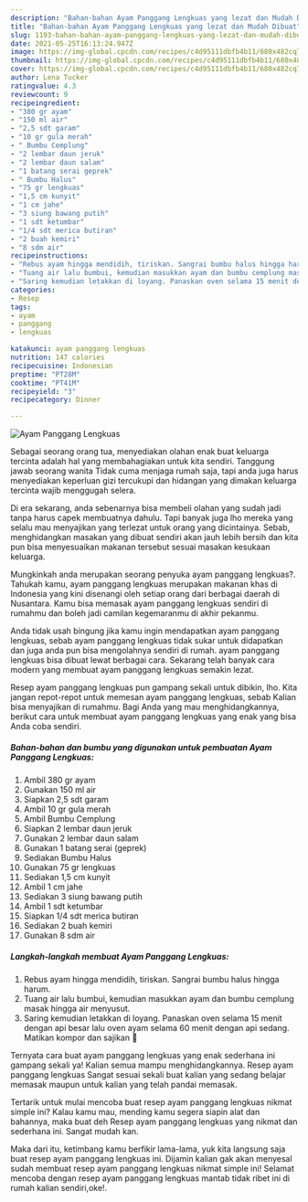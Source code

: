 ```yaml
---
description: "Bahan-bahan Ayam Panggang Lengkuas yang lezat dan Mudah Dibuat"
title: "Bahan-bahan Ayam Panggang Lengkuas yang lezat dan Mudah Dibuat"
slug: 1193-bahan-bahan-ayam-panggang-lengkuas-yang-lezat-dan-mudah-dibuat
date: 2021-05-25T16:13:24.947Z
image: https://img-global.cpcdn.com/recipes/c4d95111dbfb4b11/680x482cq70/ayam-panggang-lengkuas-foto-resep-utama.jpg
thumbnail: https://img-global.cpcdn.com/recipes/c4d95111dbfb4b11/680x482cq70/ayam-panggang-lengkuas-foto-resep-utama.jpg
cover: https://img-global.cpcdn.com/recipes/c4d95111dbfb4b11/680x482cq70/ayam-panggang-lengkuas-foto-resep-utama.jpg
author: Lena Tucker
ratingvalue: 4.3
reviewcount: 9
recipeingredient:
- "380 gr ayam"
- "150 ml air"
- "2,5 sdt garam"
- "10 gr gula merah"
- " Bumbu Cemplung"
- "2 lembar daun jeruk"
- "2 lembar daun salam"
- "1 batang serai geprek"
- " Bumbu Halus"
- "75 gr lengkuas"
- "1,5 cm kunyit"
- "1 cm jahe"
- "3 siung bawang putih"
- "1 sdt ketumbar"
- "1/4 sdt merica butiran"
- "2 buah kemiri"
- "8 sdm air"
recipeinstructions:
- "Rebus ayam hingga mendidih, tiriskan. Sangrai bumbu halus hingga harum."
- "Tuang air lalu bumbui, kemudian masukkan ayam dan bumbu cemplung masak hingga air menyusut."
- "Saring kemudian letakkan di loyang. Panaskan oven selama 15 menit dengan api besar lalu oven ayam selama 60 menit dengan api sedang. Matikan kompor dan sajikan 🤤"
categories:
- Resep
tags:
- ayam
- panggang
- lengkuas

katakunci: ayam panggang lengkuas 
nutrition: 147 calories
recipecuisine: Indonesian
preptime: "PT28M"
cooktime: "PT41M"
recipeyield: "3"
recipecategory: Dinner

---
```



![Ayam Panggang Lengkuas](https://img-global.cpcdn.com/recipes/c4d95111dbfb4b11/680x482cq70/ayam-panggang-lengkuas-foto-resep-utama.jpg)

Sebagai seorang orang tua, menyediakan olahan enak buat keluarga tercinta adalah hal yang membahagiakan untuk kita sendiri. Tanggung jawab seorang  wanita Tidak cuma menjaga rumah saja, tapi anda juga harus menyediakan keperluan gizi tercukupi dan hidangan yang dimakan keluarga tercinta wajib menggugah selera.

Di era  sekarang, anda sebenarnya bisa membeli olahan yang sudah jadi tanpa harus capek membuatnya dahulu. Tapi banyak juga lho mereka yang selalu mau menyajikan yang terlezat untuk orang yang dicintainya. Sebab, menghidangkan masakan yang dibuat sendiri akan jauh lebih bersih dan kita pun bisa menyesuaikan makanan tersebut sesuai masakan kesukaan keluarga. 



Mungkinkah anda merupakan seorang penyuka ayam panggang lengkuas?. Tahukah kamu, ayam panggang lengkuas merupakan makanan khas di Indonesia yang kini disenangi oleh setiap orang dari berbagai daerah di Nusantara. Kamu bisa memasak ayam panggang lengkuas sendiri di rumahmu dan boleh jadi camilan kegemaranmu di akhir pekanmu.

Anda tidak usah bingung jika kamu ingin mendapatkan ayam panggang lengkuas, sebab ayam panggang lengkuas tidak sukar untuk didapatkan dan juga anda pun bisa mengolahnya sendiri di rumah. ayam panggang lengkuas bisa dibuat lewat berbagai cara. Sekarang telah banyak cara modern yang membuat ayam panggang lengkuas semakin lezat.

Resep ayam panggang lengkuas pun gampang sekali untuk dibikin, lho. Kita jangan repot-repot untuk memesan ayam panggang lengkuas, sebab Kalian bisa menyajikan di rumahmu. Bagi Anda yang mau menghidangkannya, berikut cara untuk membuat ayam panggang lengkuas yang enak yang bisa Anda coba sendiri.

<!--inarticleads1-->

##### Bahan-bahan dan bumbu yang digunakan untuk pembuatan Ayam Panggang Lengkuas:

1. Ambil 380 gr ayam
1. Gunakan 150 ml air
1. Siapkan 2,5 sdt garam
1. Ambil 10 gr gula merah
1. Ambil  Bumbu Cemplung
1. Siapkan 2 lembar daun jeruk
1. Gunakan 2 lembar daun salam
1. Gunakan 1 batang serai (geprek)
1. Sediakan  Bumbu Halus
1. Gunakan 75 gr lengkuas
1. Sediakan 1,5 cm kunyit
1. Ambil 1 cm jahe
1. Sediakan 3 siung bawang putih
1. Ambil 1 sdt ketumbar
1. Siapkan 1/4 sdt merica butiran
1. Sediakan 2 buah kemiri
1. Gunakan 8 sdm air




<!--inarticleads2-->

##### Langkah-langkah membuat Ayam Panggang Lengkuas:

1. Rebus ayam hingga mendidih, tiriskan. Sangrai bumbu halus hingga harum.
1. Tuang air lalu bumbui, kemudian masukkan ayam dan bumbu cemplung masak hingga air menyusut.
1. Saring kemudian letakkan di loyang. Panaskan oven selama 15 menit dengan api besar lalu oven ayam selama 60 menit dengan api sedang. Matikan kompor dan sajikan 🤤




Ternyata cara buat ayam panggang lengkuas yang enak sederhana ini gampang sekali ya! Kalian semua mampu menghidangkannya. Resep ayam panggang lengkuas Sangat sesuai sekali buat kalian yang sedang belajar memasak maupun untuk kalian yang telah pandai memasak.

Tertarik untuk mulai mencoba buat resep ayam panggang lengkuas nikmat simple ini? Kalau kamu mau, mending kamu segera siapin alat dan bahannya, maka buat deh Resep ayam panggang lengkuas yang nikmat dan sederhana ini. Sangat mudah kan. 

Maka dari itu, ketimbang kamu berfikir lama-lama, yuk kita langsung saja buat resep ayam panggang lengkuas ini. Dijamin kalian gak akan menyesal sudah membuat resep ayam panggang lengkuas nikmat simple ini! Selamat mencoba dengan resep ayam panggang lengkuas mantab tidak ribet ini di rumah kalian sendiri,oke!.


